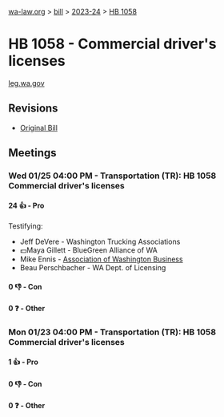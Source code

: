 [wa-law.org](/) > [bill](/bill/) > [2023-24](/bill/2023-24/) > [HB 1058](/bill/2023-24/hb/1058/)

# HB 1058 - Commercial driver's licenses
[leg.wa.gov](https://app.leg.wa.gov/billsummary?BillNumber=1058&Year=2023&Initiative=false)

## Revisions
* [Original Bill](1/)

## Meetings
### Wed 01/25 04:00 PM - Transportation (TR): HB 1058 Commercial driver's licenses
#### 24 👍 - Pro
Testifying:
* Jeff DeVere - Washington Trucking Associations
* 💵Maya Gillett - BlueGreen Alliance of WA
* Mike Ennis - [Association of Washington Business](/org/association_of_washington_business/)
* Beau Perschbacher - WA Dept. of Licensing

#### 0 👎 - Con

#### 0 ❓ - Other

### Mon 01/23 04:00 PM - Transportation (TR): HB 1058 Commercial driver's licenses
#### 1 👍 - Pro

#### 0 👎 - Con

#### 0 ❓ - Other
